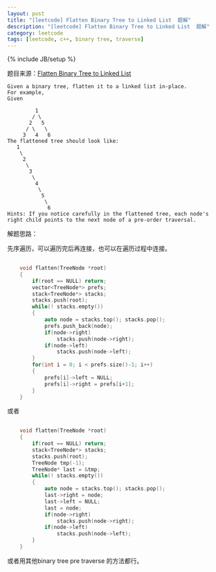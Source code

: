 ```yaml
---
layout: post
title: "[leetcode] Flatten Binary Tree to Linked List  题解"
description: "[leetcode] Flatten Binary Tree to Linked List  题解"
category: leetcode 
tags: [leetcode, c++, binary tree, traverse]
---
```

{% include JB/setup %}


题目来源：[Flatten Binary Tree to Linked List ](https://oj.leetcode.com/problems/flatten-binary-tree-to-linked-list/)

>

	Given a binary tree, flatten it to a linked list in-place.
	For example,
	Given
	
	         1
	        / \
	       2   5
	      / \   \
	     3   4   6
	The flattened tree should look like:
	   1
	    \
	     2
	      \
	       3
	        \
	         4
	          \
	           5
	            \
	             6
	Hints: If you notice carefully in the flattened tree, each node's right child points to the next node of a pre-order traversal.

解题思路：

先序遍历，可以遍历完后再连接，也可以在遍历过程中连接。

```cpp
	
	void flatten(TreeNode *root) 
    {
        if(root == NULL) return;
        vector<TreeNode*> prefs;
        stack<TreeNode*> stacks;
        stacks.push(root);
        while(! stacks.empty())
        {
            auto node = stacks.top(); stacks.pop();
            prefs.push_back(node);
            if(node->right)
                stacks.push(node->right);
            if(node->left)
                stacks.push(node->left);
        }
        for(int i = 0; i < prefs.size()-1; i++)
        {
            prefs[i]->left = NULL;
            prefs[i]->right = prefs[i+1];
        }
    }
```

或者

```cpp
	
	void flatten(TreeNode *root) 
    {
        if(root == NULL) return;
        stack<TreeNode*> stacks;
        stacks.push(root);
        TreeNode tmp(-1);
        TreeNode* last = &tmp;
        while(! stacks.empty())
        {
            auto node = stacks.top(); stacks.pop();
            last->right = node;
            last->left = NULL;
            last = node;
            if(node->right)
                stacks.push(node->right);
            if(node->left)
                stacks.push(node->left);
        }
    }
```

或者用其他binary tree pre traverse 的方法都行。

